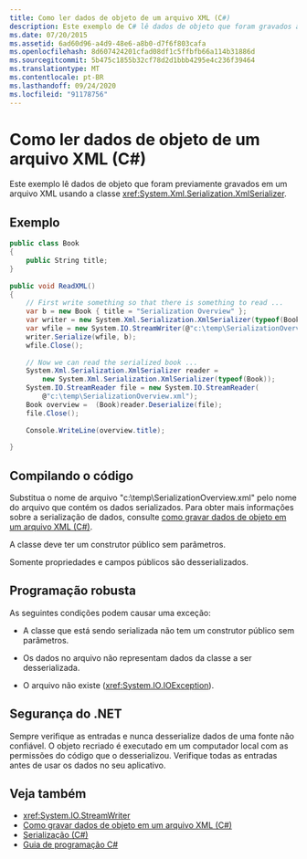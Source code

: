 ```yaml
---
title: Como ler dados de objeto de um arquivo XML (C#)
description: Este exemplo de C# lê dados de objeto que foram gravados anteriormente em um arquivo XML usando a classe XmlSerializer.
ms.date: 07/20/2015
ms.assetid: 6ad60d96-a4d9-48e6-a8b0-d7f6f803cafa
ms.openlocfilehash: 8d607424201cfad08df1c5ffbfb66a114b31886d
ms.sourcegitcommit: 5b475c1855b32cf78d2d1bbb4295e4c236f39464
ms.translationtype: MT
ms.contentlocale: pt-BR
ms.lasthandoff: 09/24/2020
ms.locfileid: "91178756"
---
```

# <a name="how-to-read-object-data-from-an-xml-file-c"></a>Como ler dados de objeto de um arquivo XML (C#)

Este exemplo lê dados de objeto que foram previamente gravados em um arquivo XML usando a classe <xref:System.Xml.Serialization.XmlSerializer>.  
  
## <a name="example"></a>Exemplo  
  
```csharp  
public class Book  
{  
    public String title;  
}
  
public void ReadXML()  
{  
    // First write something so that there is something to read ...  
    var b = new Book { title = "Serialization Overview" };  
    var writer = new System.Xml.Serialization.XmlSerializer(typeof(Book));  
    var wfile = new System.IO.StreamWriter(@"c:\temp\SerializationOverview.xml");  
    writer.Serialize(wfile, b);  
    wfile.Close();  
  
    // Now we can read the serialized book ...  
    System.Xml.Serialization.XmlSerializer reader =
        new System.Xml.Serialization.XmlSerializer(typeof(Book));  
    System.IO.StreamReader file = new System.IO.StreamReader(  
        @"c:\temp\SerializationOverview.xml");  
    Book overview =  (Book)reader.Deserialize(file);  
    file.Close();  
  
    Console.WriteLine(overview.title);  
  
}  
```  
  
## <a name="compiling-the-code"></a>Compilando o código  

Substitua o nome de arquivo "c:\temp\SerializationOverview.xml" pelo nome do arquivo que contém os dados serializados. Para obter mais informações sobre a serialização de dados, consulte [como gravar dados de objeto em um arquivo XML (C#)](./how-to-write-object-data-to-an-xml-file.md).
  
 A classe deve ter um construtor público sem parâmetros.  
  
 Somente propriedades e campos públicos são desserializados.  
  
## <a name="robust-programming"></a>Programação robusta  

 As seguintes condições podem causar uma exceção:  
  
- A classe que está sendo serializada não tem um construtor público sem parâmetros.  
  
- Os dados no arquivo não representam dados da classe a ser desserializada.  
  
- O arquivo não existe (<xref:System.IO.IOException>).  
  
## <a name="net-security"></a>Segurança do .NET  

 Sempre verifique as entradas e nunca desserialize dados de uma fonte não confiável. O objeto recriado é executado em um computador local com as permissões do código que o desserializou. Verifique todas as entradas antes de usar os dados no seu aplicativo.  
  
## <a name="see-also"></a>Veja também

- <xref:System.IO.StreamWriter>
- [Como gravar dados de objeto em um arquivo XML (C#)](./how-to-write-object-data-to-an-xml-file.md)
- [Serialização (C#)](./index.md)
- [Guia de programação C#](../../index.md)
